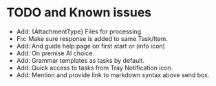 # TODO and Known issues

- Add: {AttachmentType} Files for processing
- Fix: Make sure response is added to same Task/Item.
- Add: And guide help page on first start or (info icon)
- Add: On premise AI choice.
- Add: Grammar templates as tasks by default.
- Add: Quick access to tasks from Tray Notification icon.
- Add: Mention and provide link to markdown syntax above send box.